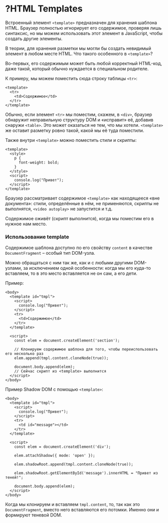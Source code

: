 # ?HTML Templates

Встроенный элемент `<template>` предназначен для хранения шаблона HTML. Браузер полностью игнорирует его содержимое, проверяя лишь синтаксис, но мы можем использовать этот элемент в JavaScript, чтобы создать другие элементы.

В теории, для хранения разметки мы могли бы создать невидимый элемент в любом месте HTML. Что такого особенного в `<template>`?

Во-первых, его содержимым может быть любой корректный HTML-код, даже такой, который обычно нуждается в специальном родителе.

К примеру, мы можем поместить сюда строку таблицы `<tr>`:

~~~
<template>
  <tr>
    <td>Содержимое</td>
  </tr>
</template>
~~~

Обычно, если элемент `<tr>` мы поместим, скажем, в `<div>`, браузер обнаружит неправильную структуру DOM и «исправит» её, добавив снаружи `<table>`. Это может оказаться не тем, что мы хотели. `<template>` же оставит разметку ровно такой, какой мы её туда поместили.

Также внутри `<template>` можно поместить стили и скрипты:

~~~
<template>
  <style>
    p {
      font-weight: bold;
    }
  </style>
  <script>
    console.log("Привет");
  </script>
</template>
~~~

Браузер рассматривает содержимое `<template>` как находящееся «вне документа»: стили, определённые в нём, не применяются, скрипты не выполнятся, `<video autoplay>` не запустится и т.д.

Содержимое оживёт (скрипт выполнится), когда мы поместим его в нужное нам место.

### Использование template

Содержимое шаблона доступно по его свойству `content` в качестве `DocumentFragment` – особый тип DOM-узла.

Можно обращаться с ним так же, как и с любыми другими DOM-узлами, за исключением одной особенности: когда мы его куда-то вставляем, то в это место вставляется не он сам, а его дети.

Пример:

~~~
<body>
  <template id="tmpl">
    <script>
      console.log("Привет");
    </script>
    <tr>
      <td>Содержимое</td>
    </tr>
  </template>

  <script>
    const elem = document.createElement('section');

    // Клонируем содержимое шаблона для того, чтобы переиспользовать его несколько раз
    elem.append(tmpl.content.cloneNode(true));

    document.body.append(elem);
    // Сейчас скрипт из <template> выполнится
  </script>
</body>
~~~

Пример Shadow DOM с помощью `<template>`:

~~~
<body>
  <template id="tmpl">
    <script>
      console.log("Привет");
    </script>
    <tr>
      <td id="message"></td>
    </tr>
  </template>

  <script>
    const elem = document.createElement('div');

    elem.attachShadow({ mode: 'open' });

    elem.shadowRoot.append(tmpl.content.cloneNode(true));

    elem.shadowRoot.getElementById('message').innerHTML = "Привет из теней!";

    document.body.append(elem);
  </script>
</body>
~~~

Когда мы клонируем и вставляем `tmpl.content`, то, так как это `DocumentFragment`, вместо него вставляются его потомки. Именно они и формируют теневой DOM.
